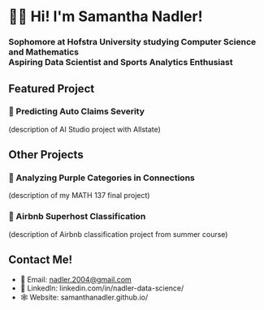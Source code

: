 # 👋🏻 Hi! I'm Samantha Nadler!
### Sophomore at Hofstra University studying Computer Science and Mathematics <br> Aspiring Data Scientist and Sports Analytics Enthusiast

## Featured Project
### 🚗 Predicting Auto Claims Severity
(description of AI Studio project with Allstate)

## Other Projects

### 💜 Analyzing Purple Categories in Connections
(description of my MATH 137 final project)

### 🏡 Airbnb Superhost Classification
(description of Airbnb classification project from summer course)

## Contact Me!
- 📧 Email: nadler.2004@gmail.com
- 🔗 LinkedIn: linkedin.com/in/nadler-data-science/
- 🕸️ Website: samanthanadler.github.io/


<!---
samanthanadler/samanthanadler is a ✨ special ✨ repository because its `README.md` (this file) appears on your GitHub profile.
You can click the Preview link to take a look at your changes.
--->
